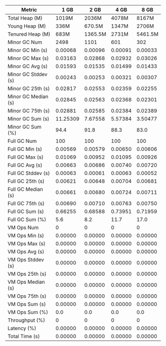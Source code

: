 | Metric | 1 GB | 2 GB | 4 GB | 8 GB |
|------|----|----|----|----|
| Total Heap (M) | 1019M | 2036M | 4078M | 8167M |
| Young Heap (M) | 336M | 670.5M | 1347M | 2706M |
| Tenured Heap (M) | 683M | 1365.5M | 2731M | 5461.5M |
| Minor GC Num | 2498 | 1101 | 601 | 302 |
| Minor GC Min (s) | 0.00068 | 0.00096 | 0.00091 | 0.00033 |
| Minor GC Max (s) | 0.03163 | 0.02868 | 0.02932 | 0.03026 |
| Minor GC Avg (s) | 0.01593 | 0.01535 | 0.01499 | 0.01433 |
| Minor GC Stddev (s) | 0.00243 | 0.00253 | 0.00321 | 0.00307 |
| Minor GC 25th (s) | 0.02817 | 0.02553 | 0.02359 | 0.02255 |
| Minor GC Median (s) | 0.02845 | 0.02563 | 0.02368 | 0.02301 |
| Minor GC 75th (s) | 0.02881 | 0.02585 | 0.02384 | 0.02389 |
| Minor GC Sum (s) | 11.25309 | 7.67558 | 5.57384 | 3.50477 |
| Minor GC Sum (%) | 94.4 | 91.8 | 88.3 | 83.0 |
| Full GC Num | 100 | 100 | 100 | 100 |
| Full GC Min (s) | 0.00569 | 0.00579 | 0.00650 | 0.00606 |
| Full GC Max (s) | 0.01069 | 0.00952 | 0.01095 | 0.00926 |
| Full GC Avg (s) | 0.00663 | 0.00686 | 0.00740 | 0.00720 |
| Full GC Stddev (s) | 0.00063 | 0.00061 | 0.00063 | 0.00052 |
| Full GC 25th (s) | 0.00621 | 0.00648 | 0.00704 | 0.00681 |
| Full GC Median (s) | 0.00661 | 0.00680 | 0.00724 | 0.00711 |
| Full GC 75th (s) | 0.00690 | 0.00710 | 0.00763 | 0.00750 |
| Full GC Sum (s) | 0.66255 | 0.68588 | 0.73951 | 0.71959 |
| Full GC Sum (%) | 5.6 | 8.2 | 11.7 | 17.0 |
| VM Ops Num | 0 | 0 | 0 | 0 |
| VM Ops Min (s) | 0.00000 | 0.00000 | 0.00000 | 0.00000 |
| VM Ops Max (s) | 0.00000 | 0.00000 | 0.00000 | 0.00000 |
| VM Ops Avg (s) | 0.00000 | 0.00000 | 0.00000 | 0.00000 |
| VM Ops Stddev (s) | 0.00000 | 0.00000 | 0.00000 | 0.00000 |
| VM Ops 25th (s) | 0.00000 | 0.00000 | 0.00000 | 0.00000 |
| VM Ops Median (s) | 0.00000 | 0.00000 | 0.00000 | 0.00000 |
| VM Ops 75th (s) | 0.00000 | 0.00000 | 0.00000 | 0.00000 |
| VM Ops Sum (s) | 0.00000 | 0.00000 | 0.00000 | 0.00000 |
| VM Ops Sum (%) | 0.0 | 0.0 | 0.0 | 0.0 |
| Throughput (%) | 0 | 0 | 0 | 0 |
| Latency (%) | 0.00000 | 0.00000 | 0.00000 | 0.00000 |
| Total Time (s) | 0.00000 | 0.00000 | 0.00000 | 0.00000 |
